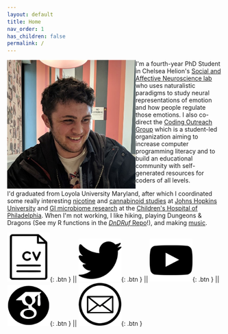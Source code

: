 ```yaml
---
layout: default
title: Home
nav_order: 1
has_children: false
permalink: /
---
```


<img src="/assets/images/Profile.jpg" alt="profile_photo" align="left" width="300"/>  

I'm a fourth-year PhD Student in Chelsea Helion's [Social and Affective Neuroscience lab](https://sites.temple.edu/sanlab/) who uses naturalistic paradigms to study neural representations of emotion and how people regulate those emotions. I also co-direct the [Coding Outreach Group](https://tu-coding-outreach-group.github.io) which is a student-led organization aiming to increase computer programming literacy and to build an educational community with self-generated resources for coders of all levels.   
  
I'd graduated from Loyola University Maryland, after which I coordinated some really interesting [nicotine](https://www-nejm-org.libproxy.temple.edu/doi/10.1056/NEJMsa1502403?url_ver=Z39.88-2003&rfr_id=ori:rid:crossref.org&rfr_dat=cr_pub%3dwww.ncbi.nlm.nih.gov) and [cannabinoid studies](https://academic-oup-com.libproxy.temple.edu/jat/article/41/2/83/2967155) at [Johns Hopkins University](https://www.hopkinsmedicine.org/psychiatry/research/bpru) and [GI microbiome research](https://www-tandfonline-com.libproxy.temple.edu/doi/full/10.1080/19490976.2022.2083417?tab=permissions&scroll=top) at the [Children's Hospital of Philadelphia](https://www.chop.edu/centers-programs/division-gastroenterology-hepatology-and-nutrition).  When I'm not working, I like hiking, playing Dungeons & Dragons (See my R functions in the [*DnDRuf* Repo](https://github.com/wj-mitchell/DnDRuf)!), and making [music](https://doorprizeband.bandcamp.com/releases).

[<img src="/assets/images/CV_BW.png" alt="CV" width="100"/>](/docs/CV.pdf){: .btn } || [<img src="/assets/images/twitter_BW.png" alt="Twitter Profile" width="100"/>](https://twitter.com/wjmitchell_){: .btn } || [<img src="/assets/images/Youtube_BW.png" alt="Youtube Channel" width="100"/>](https://www.youtube.com/channel/UCCWDaY812TBOQ2iaXk3buLg){: .btn } || [<img src="/assets/images/scholar_BW.png" alt="Google Scholar Page" width="100"/>](https://scholar.google.com/citations?user=UtUW1zIAAAAJ&hl=en){: .btn } || [<img src="/assets/images/email_BW.png" alt="Email Me" width="100"/>](mailto:billy.mitchell@temple.edu){: .btn }  
